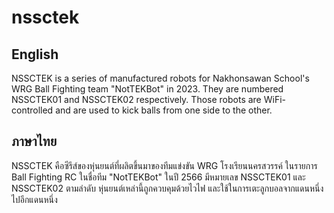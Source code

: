 # nssctek

## English

NSSCTEK is a series of manufactured robots for Nakhonsawan School's WRG Ball Fighting team "NotTEKBot" in 2023. They are numbered NSSCTEK01 and NSSCTEK02 respectively. Those robots are WiFi-controlled and are used to kick balls from one side to the other.

## ภาษาไทย

NSSCTEK คือซีรีส์ของหุ่นยนต์ที่ผลิตขึ้นมาของทีมแข่งขัน WRG โรงเรียนนครสวรรค์ ในรายการ Ball Fighting RC ในชื่อทีม "NotTEKBot" ในปี 2566 มีหมายเลข NSSCTEK01 และ NSSCTEK02 ตามลำดับ หุ่นยนต์เหล่านี้ถูกควบคุมด้วยไวไฟ และใช้ในการเตะลูกบอลจากแดนหนึ่งไปอีกแดนหนึ่ง